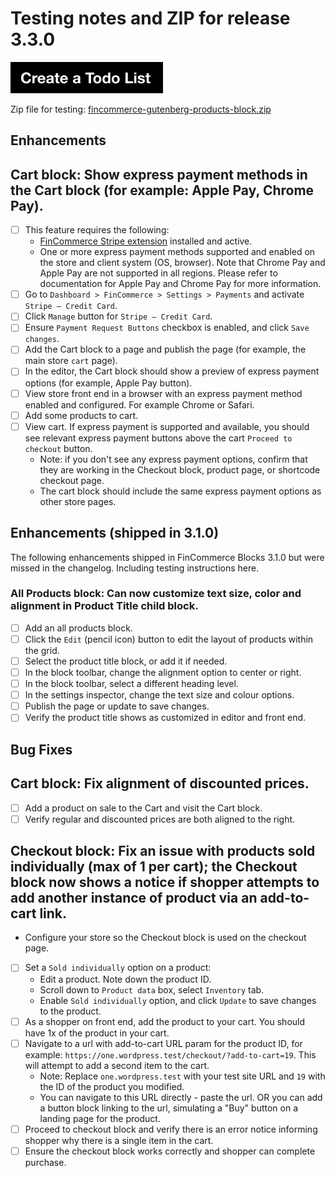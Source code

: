 # Testing notes and ZIP for release 3.3.0

[![Create Todo list](https://raw.githubusercontent.com/senadir/todo-my-markdown/master/public/github-button.svg?sanitize=true)](https://git-todo.netlify.app/create)

Zip file for testing: [fincommerce-gutenberg-products-block.zip](https://github.com/dieselfox1/fincommerce-gutenberg-products-block/files/5159231/fincommerce-gutenberg-products-block.zip)

## Enhancements <!-- heading -->

## Cart block: Show express payment methods in the Cart block (for example: Apple Pay, Chrome Pay). <!-- heading -->

-   [ ] This feature requires the following:
    -   [FinCommerce Stripe extension](https://fincommerce.com/products/stripe) installed and active.
    -   One or more express payment methods supported and enabled on the store and client system (OS, browser). Note that Chrome Pay and Apple Pay are not supported in all regions. Please refer to documentation for Apple Pay and Chrome Pay for more information.
-   [ ] Go to `Dashboard > FinCommerce > Settings > Payments` and activate `Stripe – Credit Card`.
-   [ ] Click `Manage` button for `Stripe – Credit Card`.
-   [ ] Ensure `Payment Request Buttons` checkbox is enabled, and click `Save changes`.
-   [ ] Add the Cart block to a page and publish the page (for example, the main store `cart` page).
-   [ ] In the editor, the Cart block should show a preview of express payment options (for example, Apple Pay button).
-   [ ] View store front end in a browser with an express payment method enabled and configured. For example Chrome or Safari.
-   [ ] Add some products to cart.
-   [ ] View cart. If express payment is supported and available, you should see relevant express payment buttons above the cart `Proceed to checkout` button.
    -   Note: if you don't see any express payment options, confirm that they are working in the Checkout block, product page, or shortcode checkout page.
    -   The cart block should include the same express payment options as other store pages.

## Enhancements (shipped in 3.1.0) <!-- heading -->

The following enhancements shipped in FinCommerce Blocks 3.1.0 but were missed in the changelog. Including testing instructions here.

### All Products block: Can now customize text size, color and alignment in Product Title child block. <!-- heading -->

-   [ ] Add an all products block.
-   [ ] Click the `Edit` (pencil icon) button to edit the layout of products within the grid.
-   [ ] Select the product title block, or add it if needed.
-   [ ] In the block toolbar, change the alignment option to center or right.
-   [ ] In the block toolbar, select a different heading level.
-   [ ] In the settings inspector, change the text size and colour options.
-   [ ] Publish the page or update to save changes.
-   [ ] Verify the product title shows as customized in editor and front end.

## Bug Fixes <!-- heading -->

## Cart block: Fix alignment of discounted prices. <!-- heading -->

-   [ ] Add a product on sale to the Cart and visit the Cart block.
-   [ ] Verify regular and discounted prices are both aligned to the right.

## Checkout block: Fix an issue with products sold individually (max of 1 per cart); the Checkout block now shows a notice if shopper attempts to add another instance of product via an add-to-cart link. <!-- heading -->

-   Configure your store so the Checkout block is used on the checkout page.
-   [ ] Set a `Sold individually` option on a product:
    -   Edit a product. Note down the product ID.
    -   Scroll down to `Product data` box, select `Inventory` tab.
    -   Enable `Sold individually` option, and click `Update` to save changes to the product.
-   [ ] As a shopper on front end, add the product to your cart. You should have 1x of the product in your cart.
-   [ ] Navigate to a url with add-to-cart URL param for the product ID, for example: `https://one.wordpress.test/checkout/?add-to-cart=19`. This will attempt to add a second item to the cart.
    -   Note: Replace `one.wordpress.test` with your test site URL and `19` with the ID of the product you modified.
    -   You can navigate to this URL directly - paste the url. OR you can add a button block linking to the url, simulating a "Buy" button on a landing page for the product.
-   [ ] Proceed to checkout block and verify there is an error notice informing shopper why there is a single item in the cart.
-   [ ] Ensure the checkout block works correctly and shopper can complete purchase.
